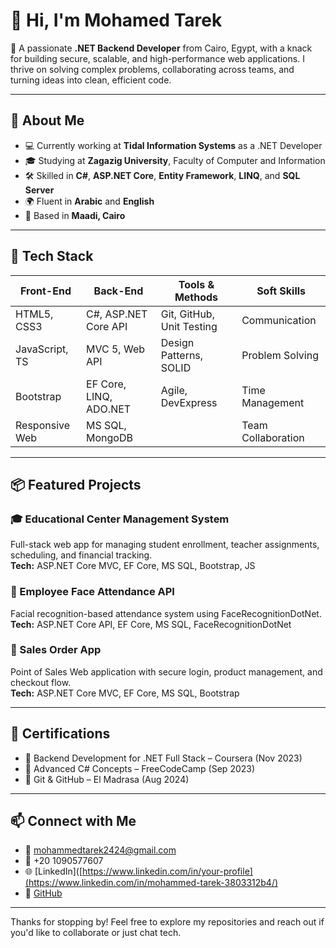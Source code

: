 # 👋 Hi, I'm Mohamed Tarek

🎯 A passionate **.NET Backend Developer** from Cairo, Egypt, with a knack for building secure, scalable, and high-performance web applications. I thrive on solving complex problems, collaborating across teams, and turning ideas into clean, efficient code.

---

## 🧠 About Me

- 💻 Currently working at **Tidal Information Systems** as a .NET Developer  
- 🎓 Studying at **Zagazig University**, Faculty of Computer and Information  
- 🛠️ Skilled in **C#**, **ASP.NET Core**, **Entity Framework**, **LINQ**, and **SQL Server**  
- 🌍 Fluent in **Arabic** and **English**  
- 📍 Based in **Maadi, Cairo**

---

## 🚀 Tech Stack

| Front-End        | Back-End              | Tools & Methods         | Soft Skills              |
|------------------|-----------------------|--------------------------|--------------------------|
| HTML5, CSS3      | C#, ASP.NET Core API  | Git, GitHub, Unit Testing| Communication            |
| JavaScript, TS   | MVC 5, Web API        | Design Patterns, SOLID   | Problem Solving          |
| Bootstrap        | EF Core, LINQ, ADO.NET| Agile, DevExpress        | Time Management          |
| Responsive Web   | MS SQL, MongoDB       |                          | Team Collaboration        |

---

## 📦 Featured Projects

### 🎓 Educational Center Management System  
Full-stack web app for managing student enrollment, teacher assignments, scheduling, and financial tracking.  
**Tech:** ASP.NET Core MVC, EF Core, MS SQL, Bootstrap, JS

### 👤 Employee Face Attendance API  
Facial recognition-based attendance system using FaceRecognitionDotNet.  
**Tech:** ASP.NET Core API, EF Core, MS SQL, FaceRecognitionDotNet

### 🛒 Sales Order App  
Point of Sales Web application with secure login, product management, and checkout flow.  
**Tech:** ASP.NET Core MVC, EF Core, MS SQL, Bootstrap

---

## 🧾 Certifications

- 🧠 Backend Development for .NET Full Stack – Coursera (Nov 2023)  
- 🧠 Advanced C# Concepts – FreeCodeCamp (Sep 2023)  
- 🧠 Git & GitHub – El Madrasa (Aug 2024)

---

## 📫 Connect with Me

- 📧 mohammedtarek2424@gmail.com  
- 📱 +20 1090577607  
- 🌐 [LinkedIn]([https://www.linkedin.com/in/your-profile](https://www.linkedin.com/in/mohammed-tarek-3803312b4/)  
- 🐙 [GitHub](https://github.com/MicroByte1)

---

Thanks for stopping by! Feel free to explore my repositories and reach out if you'd like to collaborate or just chat tech.
